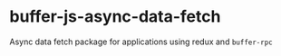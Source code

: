 # buffer-js-async-data-fetch
Async data fetch package for applications using redux and `buffer-rpc`
